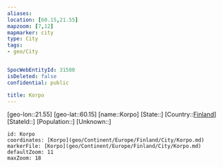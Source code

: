 ```yaml
---
aliases: 
location: [60.15,21.55]
mapzoom: [7,12] 
mapmarker: city 
type: City
tags:
- geo/City


SpocWebEntityId: 31580
isDeleted: false
confidential: public

title: Korpo
---
```

[geo-lon::21.55]
[geo-lat::60.15]
[name::Korpo]
[State::]
[Country::[Finland](geo/Continent/Europe/Finland.md)]
[StateId::]
[Population::]
[Unknown::]


```leaflet
id: Korpo
coordinates: [Korpo](geo/Continent/Europe/Finland/City/Korpo.md)
markerFile: [Korpo](geo/Continent/Europe/Finland/City/Korpo.md)
defaultZoom: 11 
maxZoom: 18
```


